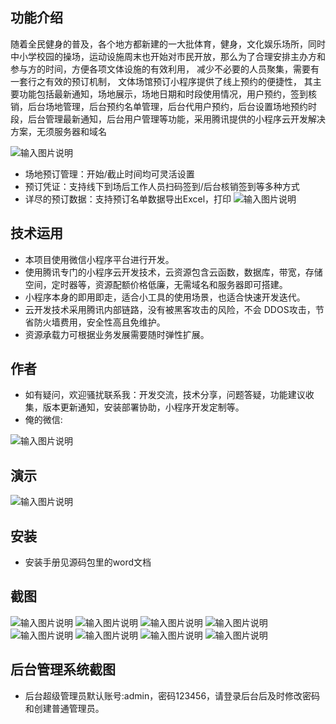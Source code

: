 ## 功能介绍 

 随着全民健身的普及，各个地方都新建的一大批体育，健身，文化娱乐场所，同时中小学校园的操场，运动设施周末也开始对市民开放，那么为了合理安排主办方和参与方的时间，方便各项文体设施的有效利用， 减少不必要的人员聚集，需要有一套行之有效的预订机制， 文体场馆预订小程序提供了线上预约的便捷性， 其主要功能包括最新通知，场地展示，场地日期和时段使用情况，用户预约，签到核销，后台场地管理，后台预约名单管理，后台代用户预约，后台设置场地预约时段，后台管理最新通知，后台用户管理等功能，采用腾讯提供的小程序云开发解决方案，无须服务器和域名

![输入图片说明](demo/%E4%BA%8C%E7%BB%B4%E7%A0%81.png)

- 场地预订管理：开始/截止时间均可灵活设置
- 预订凭证：支持线下到场后工作人员扫码签到/后台核销签到等多种方式
- 详尽的预订数据：支持预订名单数据导出Excel，打印
![输入图片说明](demo/%E6%96%87%E4%BD%93%E5%9C%BA%E6%89%80%E9%A2%84%E7%BA%A6%E6%A6%82%E8%A6%81%E8%AE%BE%E8%AE%A1%20(2).jpg)


## 技术运用
- 本项目使用微信小程序平台进行开发。
- 使用腾讯专门的小程序云开发技术，云资源包含云函数，数据库，带宽，存储空间，定时器等，资源配额价格低廉，无需域名和服务器即可搭建。
- 小程序本身的即用即走，适合小工具的使用场景，也适合快速开发迭代。
- 云开发技术采用腾讯内部链路，没有被黑客攻击的风险，不会 DDOS攻击，节省防火墙费用，安全性高且免维护。
- 资源承载力可根据业务发展需要随时弹性扩展。  



## 作者
- 如有疑问，欢迎骚扰联系我：开发交流，技术分享，问题答疑，功能建议收集，版本更新通知，安装部署协助，小程序开发定制等。
- 俺的微信: 

 ![输入图片说明](demo/author-base.png)



## 演示 

 ![输入图片说明](demo/%E4%BA%8C%E7%BB%B4%E7%A0%81.png)

## 安装

- 安装手册见源码包里的word文档




## 截图
![输入图片说明](demo/1%E9%A6%96%E9%A1%B5.png)
![输入图片说明](demo/2%E9%A2%84%E7%BA%A6%E5%9C%BA%E6%AC%A1.png)
![输入图片说明](demo/3%E9%80%89%E6%8B%A9%E9%A2%84%E7%BA%A6.png)
 ![输入图片说明](demo/4%E5%A1%AB%E5%86%99%E8%B5%84%E6%96%99.png)
![输入图片说明](demo/5%E6%88%91%E7%9A%84%E9%A2%84%E7%BA%A6.png)
![输入图片说明](demo/6%E9%A2%84%E7%BA%A6%E8%AF%A6%E6%83%85.png)
![输入图片说明](demo/7%E4%B8%AA%E4%BA%BA%E4%B8%AD%E5%BF%83.png)
![输入图片说明](demo/8%E6%9C%80%E6%96%B0%E9%80%9A%E7%9F%A5.png)


## 后台管理系统截图 
- 后台超级管理员默认账号:admin，密码123456，请登录后台后及时修改密码和创建普通管理员。







